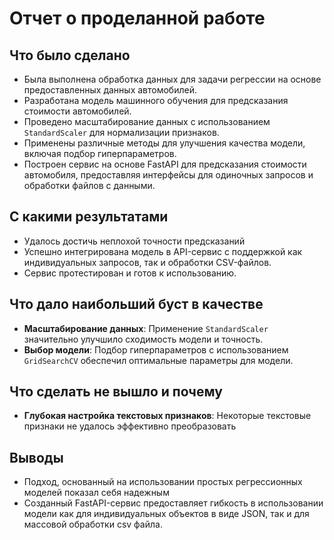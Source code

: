 # Отчет о проделанной работе

## Что было сделано
- Была выполнена обработка данных для задачи регрессии на основе предоставленных данных автомобилей.
- Разработана модель машинного обучения для предсказания стоимости автомобилей.
- Проведено масштабирование данных с использованием `StandardScaler` для нормализации признаков.
- Применены различные методы для улучшения качества модели, включая подбор гиперпараметров.
- Построен сервис на основе FastAPI для предсказания стоимости автомобиля, предоставляя интерфейсы для одиночных запросов и обработки файлов с данными.

## С какими результатами
- Удалось достичь неплохой точности предсказаний
- Успешно интегрирована модель в API-сервис с поддержкой как индивидуальных запросов, так и обработки CSV-файлов.
- Сервис протестирован и готов к использованию.

## Что дало наибольший буст в качестве
- **Масштабирование данных**: Применение `StandardScaler` значительно улучшило сходимость модели и точность.
- **Выбор модели**: Подбор гиперпараметров с использованием `GridSearchCV` обеспечил оптимальные параметры для модели.

## Что сделать не вышло и почему
- **Глубокая настройка текстовых признаков**: Некоторые текстовые признаки не удалось эффективно преобразовать

## Выводы
- Подход, основанный на использовании простых регрессионных моделей показал себя надежным
- Созданный FastAPI-сервис предоставляет гибкость в использовании модели как для индивидуальных объектов в виде JSON, так и для массовой обработки csv файла.
